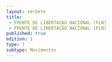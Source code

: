 ```yaml
---
layout: verbete
title:
 - FRENTE DE LIBERTACAO NACIONAL (FLN)
 - FRENTE DE LIBERTAÇÃO NACIONAL (FLN)
published: true
edition: 1  
type: T
subtype: Movimentos
---
```


